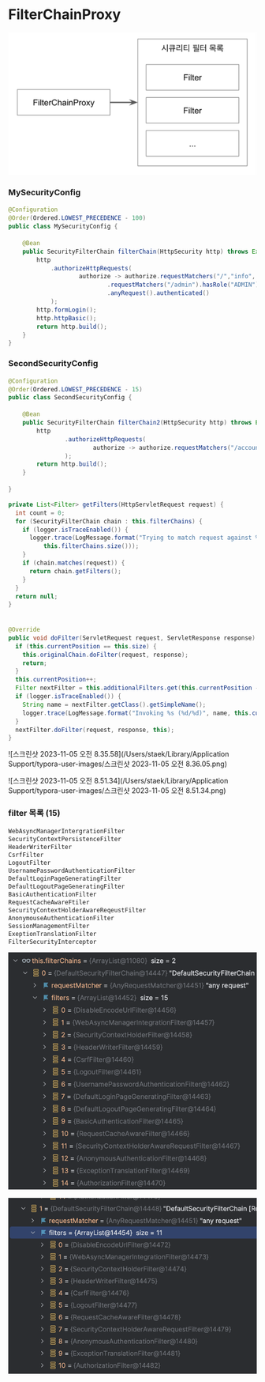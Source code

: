 # FilterChainProxy



![스크린샷 2023-11-12 오후 12.42.47](../img/07-01.png)



### MySecurityConfig

~~~java
@Configuration
@Order(Ordered.LOWEST_PRECEDENCE - 100)
public class MySecurityConfig {

    @Bean
    public SecurityFilterChain filterChain(HttpSecurity http) throws Exception {
        http
            .authorizeHttpRequests(
                    authorize -> authorize.requestMatchers("/","info", "/account/**").permitAll()
                            .requestMatchers("/admin").hasRole("ADMIN")
                            .anyRequest().authenticated()
            );
        http.formLogin();
        http.httpBasic();
        return http.build();
    }
}
~~~



### SecondSecurityConfig

~~~java
@Configuration
@Order(Ordered.LOWEST_PRECEDENCE - 15)
public class SecondSecurityConfig {

    @Bean
    public SecurityFilterChain filterChain2(HttpSecurity http) throws Exception {
        http
                .authorizeHttpRequests(
                        authorize -> authorize.requestMatchers("/account/**").permitAll()
                );
        return http.build();
    }

}
~~~



~~~java
private List<Filter> getFilters(HttpServletRequest request) {
  int count = 0;
  for (SecurityFilterChain chain : this.filterChains) {
    if (logger.isTraceEnabled()) {
      logger.trace(LogMessage.format("Trying to match request against %s (%d/%d)", chain, ++count,
          this.filterChains.size()));
    }
    if (chain.matches(request)) {
      return chain.getFilters();
    }
  }
  return null;
}


@Override
public void doFilter(ServletRequest request, ServletResponse response) throws IOException, ServletException {
  if (this.currentPosition == this.size) {
    this.originalChain.doFilter(request, response);
    return;
  }
  this.currentPosition++;
  Filter nextFilter = this.additionalFilters.get(this.currentPosition - 1);
  if (logger.isTraceEnabled()) {
    String name = nextFilter.getClass().getSimpleName();
    logger.trace(LogMessage.format("Invoking %s (%d/%d)", name, this.currentPosition, this.size));
  }
  nextFilter.doFilter(request, response, this);
}
~~~

![스크린샷 2023-11-05 오전 8.35.58](/Users/staek/Library/Application Support/typora-user-images/스크린샷 2023-11-05 오전 8.36.05.png)

![스크린샷 2023-11-05 오전 8.51.34](/Users/staek/Library/Application Support/typora-user-images/스크린샷 2023-11-05 오전 8.51.34.png)

### filter 목록 (15)

~~~
WebAsyncManagerIntergrationFilter
SecurityContextPersistenceFilter
HeaderWriterFilter
CsrfFilter
LogoutFilter
UsernamePasswordAuthenticationFilter
DefaultLoginPageGeneratingFilter
DefaultLogoutPageGeneratingFilter
BasicAuthenticationFilter
RequestCacheAwareFtiler
SecurityContextHolderAwareReqeustFilter
AnonymouseAuthenticationFilter
SessionManagementFilter
ExeptionTranslationFilter
FilterSecurityInterceptor
~~~



![스크린샷 2023-11-12 오후 12.53.06](../img/07-02.png)



![스크린샷 2023-11-12 오후 12.53.15](../img/07-03.png)































